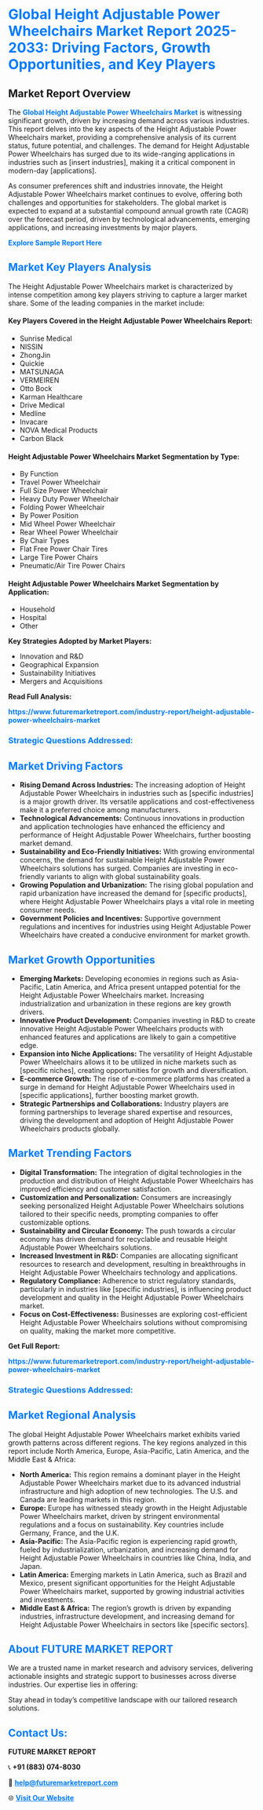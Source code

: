 <h1 style="color: #007BFF;">Global Height Adjustable Power Wheelchairs Market Report 2025-2033: Driving Factors, Growth Opportunities, and Key Players</h1>

<section id="overview">
<h2>Market Report Overview</h2>
<p>The <a href="https://www.futuremarketreport.com/industry-report/height-adjustable-power-wheelchairs-market" style="color: #007BFF; text-decoration: none;"><strong>Global Height Adjustable Power Wheelchairs Market</strong></a> is witnessing significant growth, driven by increasing demand across various industries. This report delves into the key aspects of the Height Adjustable Power Wheelchairs market, providing a comprehensive analysis of its current status, future potential, and challenges. The demand for Height Adjustable Power Wheelchairs has surged due to its wide-ranging applications in industries such as [insert industries], making it a critical component in modern-day [applications].</p>
<p>As consumer preferences shift and industries innovate, the Height Adjustable Power Wheelchairs market continues to evolve, offering both challenges and opportunities for stakeholders. The global market is expected to expand at a substantial compound annual growth rate (CAGR) over the forecast period, driven by technological advancements, emerging applications, and increasing investments by major players.</p>
</section>

<section id="overview">
<p><a href="https://www.futuremarketreport.com/request-sample/reportId=106893" style="color: #007BFF; text-decoration: none;"><strong>Explore Sample Report Here</strong></a></p>
</section>

<section id="key-players">
<h2 style="color: #007BFF;">Market Key Players Analysis</h2>
<p>The Height Adjustable Power Wheelchairs market is characterized by intense competition among key players striving to capture a larger market share. Some of the leading companies in the market include:</p>
<h4>Key Players Covered in the Height Adjustable Power Wheelchairs Report:</h4>
<ul><li>Sunrise Medical</li><li>NISSIN</li><li>ZhongJin</li><li>Quickie</li><li>MATSUNAGA</li><li>VERMEIREN</li><li>Otto Bock</li><li>Karman Healthcare</li><li>Drive Medical</li><li>Medline</li><li>Invacare</li><li>NOVA Medical Products</li><li>Carbon Black</li></ul>
<h4>Height Adjustable Power Wheelchairs Market Segmentation by Type:</h4>
<ul><li>By Function</li><li>Travel Power Wheelchair</li><li>Full Size Power Wheelchair</li><li>Heavy Duty Power Wheelchair</li><li>Folding Power Wheelchair</li><li>By Power Position</li><li>Mid Wheel Power Wheelchair</li><li>Rear Wheel Power Wheelchair</li><li>By Chair Types</li><li>Flat Free Power Chair Tires</li><li>Large Tire Power Chairs</li><li>Pneumatic/Air Tire Power Chairs</li></ul>

<h4>Height Adjustable Power Wheelchairs Market Segmentation by Application:</h4>
<ul><li>Household</li><li>Hospital</li><li>Other</li></ul>
<p><strong>Key Strategies Adopted by Market Players:</strong></p>
<ul>
<li>Innovation and R&D</li>
<li>Geographical Expansion</li>
<li>Sustainability Initiatives</li>
<li>Mergers and Acquisitions</li>
</ul>
</section>

<section>
<p><strong>Read Full Analysis: </strong></p><a href="https://www.futuremarketreport.com/industry-report/height-adjustable-power-wheelchairs-market" style="color: #007BFF; text-decoration: none;"><strong>https://www.futuremarketreport.com/industry-report/height-adjustable-power-wheelchairs-market</strong></a>
<h3 style="color: #007BFF;">Strategic Questions Addressed:</h3>
</section>

<section id="driving-factors">
<h2 style="color: #007BFF;">Market Driving Factors</h2>
<ul>
<li><strong>Rising Demand Across Industries:</strong> The increasing adoption of Height Adjustable Power Wheelchairs in industries such as [specific industries] is a major growth driver. Its versatile applications and cost-effectiveness make it a preferred choice among manufacturers.</li>
<li><strong>Technological Advancements:</strong> Continuous innovations in production and application technologies have enhanced the efficiency and performance of Height Adjustable Power Wheelchairs, further boosting market demand.</li>
<li><strong>Sustainability and Eco-Friendly Initiatives:</strong> With growing environmental concerns, the demand for sustainable Height Adjustable Power Wheelchairs solutions has surged. Companies are investing in eco-friendly variants to align with global sustainability goals.</li>
<li><strong>Growing Population and Urbanization:</strong> The rising global population and rapid urbanization have increased the demand for [specific products], where Height Adjustable Power Wheelchairs plays a vital role in meeting consumer needs.</li>
<li><strong>Government Policies and Incentives:</strong> Supportive government regulations and incentives for industries using Height Adjustable Power Wheelchairs have created a conducive environment for market growth.</li>
</ul>
</section>

<section id="growth-opportunities">
<h2 style="color: #007BFF;">Market Growth Opportunities</h2>
<ul>
<li><strong>Emerging Markets:</strong> Developing economies in regions such as Asia-Pacific, Latin America, and Africa present untapped potential for the Height Adjustable Power Wheelchairs market. Increasing industrialization and urbanization in these regions are key growth drivers.</li>
<li><strong>Innovative Product Development:</strong> Companies investing in R&D to create innovative Height Adjustable Power Wheelchairs products with enhanced features and applications are likely to gain a competitive edge.</li>
<li><strong>Expansion into Niche Applications:</strong> The versatility of Height Adjustable Power Wheelchairs allows it to be utilized in niche markets such as [specific niches], creating opportunities for growth and diversification.</li>
<li><strong>E-commerce Growth:</strong> The rise of e-commerce platforms has created a surge in demand for Height Adjustable Power Wheelchairs used in [specific applications], further boosting market growth.</li>
<li><strong>Strategic Partnerships and Collaborations:</strong> Industry players are forming partnerships to leverage shared expertise and resources, driving the development and adoption of Height Adjustable Power Wheelchairs products globally.</li>
</ul>
</section>

<section id="trending-factors">
<h2 style="color: #007BFF;">Market Trending Factors</h2>
<ul>
<li><strong>Digital Transformation:</strong> The integration of digital technologies in the production and distribution of Height Adjustable Power Wheelchairs has improved efficiency and customer satisfaction.</li>
<li><strong>Customization and Personalization:</strong> Consumers are increasingly seeking personalized Height Adjustable Power Wheelchairs solutions tailored to their specific needs, prompting companies to offer customizable options.</li>
<li><strong>Sustainability and Circular Economy:</strong> The push towards a circular economy has driven demand for recyclable and reusable Height Adjustable Power Wheelchairs solutions.</li>
<li><strong>Increased Investment in R&D:</strong> Companies are allocating significant resources to research and development, resulting in breakthroughs in Height Adjustable Power Wheelchairs technology and applications.</li>
<li><strong>Regulatory Compliance:</strong> Adherence to strict regulatory standards, particularly in industries like [specific industries], is influencing product development and quality in the Height Adjustable Power Wheelchairs market.</li>
<li><strong>Focus on Cost-Effectiveness:</strong> Businesses are exploring cost-efficient Height Adjustable Power Wheelchairs solutions without compromising on quality, making the market more competitive.</li>
</ul>
</section>

<section>
<p><strong>Get Full Report: </strong></p><a href="https://www.futuremarketreport.com/industry-report/height-adjustable-power-wheelchairs-market" style="color: #007BFF; text-decoration: none;"><strong>https://www.futuremarketreport.com/industry-report/height-adjustable-power-wheelchairs-market</strong></a>
<h3 style="color: #007BFF;">Strategic Questions Addressed:</h3>
</section>


<section id="regional-analysis">
<h2 style="color: #007BFF;">Market Regional Analysis</h2>
<p>The global Height Adjustable Power Wheelchairs market exhibits varied growth patterns across different regions. The key regions analyzed in this report include North America, Europe, Asia-Pacific, Latin America, and the Middle East & Africa:</p>
<ul>
<li><strong>North America:</strong> This region remains a dominant player in the Height Adjustable Power Wheelchairs market due to its advanced industrial infrastructure and high adoption of new technologies. The U.S. and Canada are leading markets in this region.</li>
<li><strong>Europe:</strong> Europe has witnessed steady growth in the Height Adjustable Power Wheelchairs market, driven by stringent environmental regulations and a focus on sustainability. Key countries include Germany, France, and the U.K.</li>
<li><strong>Asia-Pacific:</strong> The Asia-Pacific region is experiencing rapid growth, fueled by industrialization, urbanization, and increasing demand for Height Adjustable Power Wheelchairs in countries like China, India, and Japan.</li>
<li><strong>Latin America:</strong> Emerging markets in Latin America, such as Brazil and Mexico, present significant opportunities for the Height Adjustable Power Wheelchairs market, supported by growing industrial activities and investments.</li>
<li><strong>Middle East & Africa:</strong> The region’s growth is driven by expanding industries, infrastructure development, and increasing demand for Height Adjustable Power Wheelchairs in sectors like [specific sectors].</li>
</ul>
</section>

<footer>
<h2 style="color: #007BFF;">About FUTURE MARKET REPORT</h2>
<p>We are a trusted name in market research and advisory services, delivering actionable insights and strategic support to businesses across diverse industries. Our expertise lies in offering:</p>

<p>Stay ahead in today’s competitive landscape with our tailored research solutions.</p>

<h2 style="color: #007BFF;">Contact Us:</h2>
<p><strong>FUTURE MARKET REPORT</strong></p>
<p>📞 <strong>+91 (883) 074-8030</strong></p>
<p>📧 <strong><a href="mailto:help@futuremarketreport.com" style="color: #007BFF;">help@futuremarketreport.com</a></strong></p>
<p>🌐 <strong><a href="https://www.futuremarketreport.com/" style="color: #007BFF;">Visit Our Website</a></strong></p>
</footer>